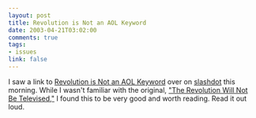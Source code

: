 ```yaml
--- 
layout: post
title: Revolution is Not an AOL Keyword
date: 2003-04-21T03:02:00
comments: true
tags:
- issues
link: false
---
```

I saw a link to <a href="http://journalism.berkeley.edu/projects/biplog/archive/000748.html" target="_blank">Revolution is Not an AOL Keyword</a> over on <a href="http://slashdot.org/" target="_blank">slashdot</a> this morning. While I wasn't familiar with the original, <a href="http://www.gilscottheron.com/lyrevol.html" target="_blank">"The Revolution Will Not Be Televised,"</a> I found this to be very good and worth reading. Read it out loud.
